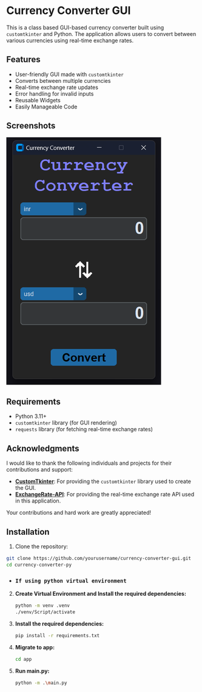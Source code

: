 # Currency Converter GUI

This is a class based GUI-based currency converter built using `customtkinter` and Python. The application allows users to convert between various currencies using real-time exchange rates.

## Features

- User-friendly GUI made with `customtkinter`
- Converts between multiple currencies
- Real-time exchange rate updates
- Error handling for invalid inputs
- Reusable Widgets
- Easily Manageable Code

## Screenshots

![Currency Converter](app/assets/screenshot.png)

## Requirements

- Python 3.11+
- `customtkinter` library (for GUI rendering)
- `requests` library (for fetching real-time exchange rates)

## Acknowledgments

I would like to thank the following individuals and projects for their contributions and support:

- **[CustomTkinter](https://github.com/TomSchimansky/CustomTkinter)**: For providing the `customtkinter` library used to create the GUI.
- **[ExchangeRate-API](https://github.com/fawazahmed0/)**: For providing the real-time exchange rate API used in this application.

Your contributions and hard work are greatly appreciated!

## Installation

1. Clone the repository:

```bash
git clone https://github.com/yourusername/currency-converter-gui.git
cd currency-converter-py
```

- ### `If using python virtual environment `

2. **Create Virtual Environment and Install the required dependencies:**

   ```sh
   python -m venv .venv
   ./venv/Script/activate
   ```

3. **Install the required dependencies:**

   ```sh
   pip install -r requirements.txt
   ```

4. **Migrate to app:**
   ```sh
   cd app
   ```
4. **Run main.py:**
   ```sh
   python -m .\main.py
   ```
